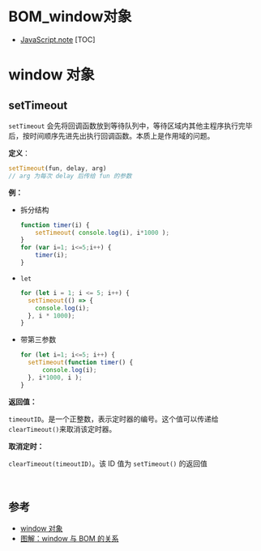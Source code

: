   # BOM_window对象

- [JavaScript.note](JavaScript.md)
  [TOC]

# window 对象

## setTimeout

`setTimeout` 会先将回调函数放到等待队列中，等待区域内其他主程序执行完毕后，按时间顺序先进先出执行回调函数。本质上是作用域的问题。

**定义**：

```js {.line-numbers}
setTimeout(fun, delay, arg)
// arg 为每次 delay 后传给 fun 的参数
```

**例：**

- 拆分结构

  ```js {.line-numbers}
  function timer(i) {
      setTimeout( console.log(i), i*1000 );
  }
  for (var i=1; i<=5;i++) {
      timer(i);
  }
  ```

- `let`

  ```js {.line-numbers}
  for (let i = 1; i <= 5; i++) {
    setTimeout(() => {
      console.log(i);
    }, i * 1000);
  }
  ```

- 带第三参数

  ```js {.line-numbers}
  for (let i=1; i<=5; i++) {
    setTimeout(function timer() {
        console.log(i);
    }, i*1000, i );
  }
  ```

**返回值：**

`timeoutID`。是一个正整数，表示定时器的编号。这个值可以传递给 `clearTimeout()`来取消该定时器。

**取消定时：**

`clearTimeout(timeoutID)`。该 ID 值为 `setTimeout()` 的返回值


<br>

## 参考

- [window 对象](https://www.jianshu.com/p/7c796f4ff810)
- [图解：window 与 BOM 的关系](https://www.jianshu.com/p/f5409202a835)
